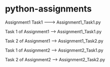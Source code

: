 # python-assignments

Assignment1
Task1 ---> Assignment1_Task1.py

Task 1 of Assignment1 --> Assignment1_Task1.py

Task 2 of Assignment1 --> Assignment1_Task2.py

Task 1 of Assignment2 --> Assignment2_Task1.py

Task 2 of Assignment2 --> Assignment2_Task2.py
